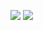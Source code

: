 ![](https://komarev.com/ghpvc/?thething252)
![](https://komarev.com/ghpvc/?thething252&color=blueviolet)

<!---
thething252/thething252 is a ✨ special ✨ repository because its `README.md` (this file) appears on your GitHub profile.
You can click the Preview link to take a look at your changes.
--->
